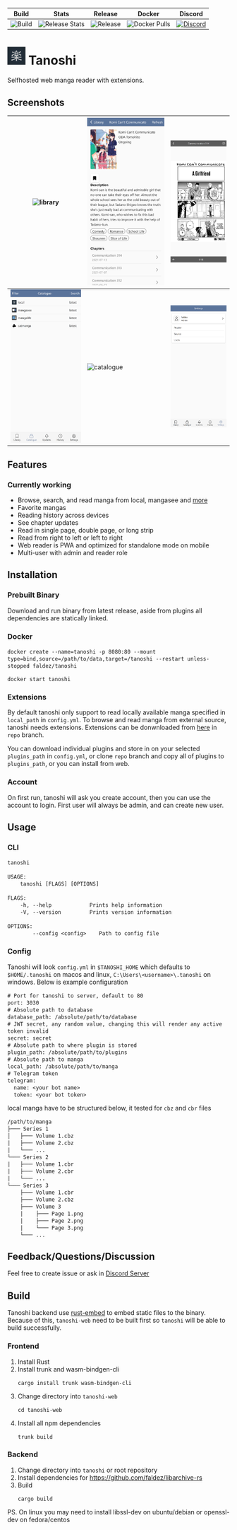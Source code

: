 |Build|Stats|Release|Docker|Discord|
|---|---|---|---|---|
|![Build](https://github.com/faldez/tanoshi/workflows/Build/badge.svg)|![Release Stats](https://img.shields.io/github/downloads/faldez/tanoshi/total)|![Release](https://img.shields.io/github/v/release/faldez/tanoshi)|![Docker Pulls](https://img.shields.io/docker/pulls/faldez/tanoshi)|[![Discord](https://img.shields.io/discord/872093374281285682?color=7289DA&logo=discord&logoColor=FFFFFF)](https://discord.gg/wPSEftdDqB)|

# ![icon](tanoshi-web/static/icons/tanoshi.png) Tanoshi
Selfhosted web manga reader with extensions.

## Screenshots
|![library](.github/screenshots/library.png)|![manga](.github/screenshots/manga.png)|![reader](.github/screenshots/reader.png)|
|---|---|---|
|![sources](.github/screenshots/sources.png)|![catalogue](.github/screenshots/catalogue.png)|![settings](.github/screenshots/settings.png)|

## Features
### Currently working
- Browse, search, and read manga from local, mangasee and [more](https://github.com/fadhlika/tanoshi-extensions)
- Favorite mangas
- Reading history across devices
- See chapter updates
- Read in single page, double page, or long strip
- Read from right to left or left to right
- Web reader is PWA and optimized for standalone mode on mobile
- Multi-user with admin and reader role

## Installation
### Prebuilt Binary
Download and run binary from latest release, aside from plugins all dependencies are statically linked.

### Docker
```
docker create --name=tanoshi -p 8080:80 --mount type=bind,source=/path/to/data,target=/tanoshi --restart unless-stopped faldez/tanoshi
```

```
docker start tanoshi
```

### Extensions
By default tanoshi only support to read locally available manga specified in `local_path` in `config.yml`. To browse and read manga from external source, tanoshi needs extensions. Extensions can be donwnloaded from [here](https://github.com/fadhlika/tanoshi-extensions) in `repo` branch. 

You can download individual plugins and store in on your selected `plugins_path` in `config.yml`, or clone `repo` branch and copy all of plugins to `plugins_path`, or you can install from web.

### Account
On first run, tanoshi will ask you create account, then you can use the account to login. First user will always be admin, and can create new user.

## Usage
### CLI
```
tanoshi 

USAGE:
    tanoshi [FLAGS] [OPTIONS]

FLAGS:
    -h, --help            Prints help information
    -V, --version         Prints version information

OPTIONS:
        --config <config>    Path to config file
```

### Config
Tanoshi will look `config.yml` in `$TANOSHI_HOME` which defaults to `$HOME/.tanoshi` on macos and linux, `C:\Users\<username>\.tanoshi` on windows. Below is example configuration
```
# Port for tanoshi to server, default to 80
port: 3030
# Absolute path to database
database_path: /absolute/path/to/database
# JWT secret, any random value, changing this will render any active token invalid
secret: secret
# Absolute path to where plugin is stored
plugin_path: /absolute/path/to/plugins
# Absolute path to manga
local_path: /absolute/path/to/manga
# Telegram token
telegram:
  name: <your bot name>
  token: <your bot token>
```

local manga have to be structured below, it tested for `cbz` and `cbr` files
```
/path/to/manga
├─── Series 1
│   ├─── Volume 1.cbz
|   ├─── Volume 2.cbz
|   └─── ...
└─── Series 2
|   ├─── Volume 1.cbr
|   ├─── Volume 2.cbr
|   └─── ...
└─── Series 3
    ├─── Volume 1.cbr
    ├─── Volume 2.cbz
    ├─── Volume 3
    |    ├─── Page 1.png
    |    ├─── Page 2.png
    |    └─── Page 3.png
    └─── ...
```

## Feedback/Questions/Discussion
Feel free to create issue or ask in [Discord Server](https://discord.gg/wPSEftdDqB)


## Build
Tanoshi backend use [rust-embed](https://github.com/pyros2097/rust-embed) to embed static files to the binary. Because of this, `tanoshi-web` need to be built first so `tanoshi` will be able to build successfully.

### Frontend
1. Install Rust
2. Install trunk and wasm-bindgen-cli
   ```
   cargo install trunk wasm-bindgen-cli
   ```
3. Change directory into `tanoshi-web`
    ```
    cd tanoshi-web 
    ```
3. Install all npm dependencies
    ```
    trunk build
    ```

### Backend
1. Change directory into `tanoshi` or root repository
2. Install dependencies for https://github.com/faldez/libarchive-rs
3. Build
    ```
    cargo build
    ```

PS. On linux you may need to install libssl-dev on ubuntu/debian or openssl-dev on fedora/centos
